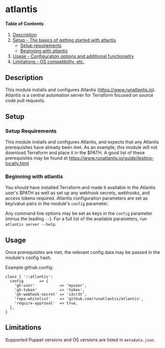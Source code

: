 
# atlantis

#### Table of Contents

1. [Description](#description)
2. [Setup - The basics of getting started with atlantis](#setup)
    * [Setup requirements](#setup-requirements)
    * [Beginning with atlantis](#beginning-with-atlantis)
3. [Usage - Configuration options and additional functionality](#usage)
4. [Limitations - OS compatibility, etc.](#limitations)

## Description

This module installs and configures Atlantis (https://www.runatlantis.io). Atlantis is a central automation server for Terraform focused on source code pull requests.

## Setup

### Setup Requirements

This module installs and configures Atlantis, and expects that any Atlantis prerequisites have already been met. As an example, this module will not download Terraform and place it in the $PATH. A good list of these prerequisites may be found at https://www.runatlantis.io/guide/testing-locally.html

### Beginning with atlantis

You should have installed Terraform and made it available in the Atlantis user's $PATH as well as set up any webhook secrets, webhooks, and access tokens required. Atlantis configuration parameters are set as key/value pairs in the module's `config` parameter.

Any command line options may be set as keys in the `config` parameter (minus the leading `--`). For a full list of the available parameters, run `atlantis server --help`.

## Usage

Once prerequisites are met, the relevant config data may be passed in the module's config hash.

Example github config:

```
class { '::atlantis':
  config       => {
    'gh-user'           => 'myuser',
    'gh-token'          => 'token',
    'gh-webhook-secret' => 's3cr3t',
    'repo-whitelist'    => 'github.com/runatlantis/atlantis',
    'require-approval'  => true,
  },
}
```

## Limitations

Supported Puppet versions and OS versions are listed in `metadata.json`.


